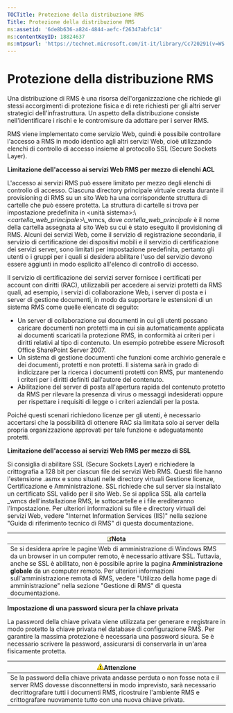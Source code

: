 ```yaml
---
TOCTitle: Protezione della distribuzione RMS
Title: Protezione della distribuzione RMS
ms:assetid: '6de8b636-a824-4844-aefc-f26347abfc14'
ms:contentKeyID: 18824637
ms:mtpsurl: 'https://technet.microsoft.com/it-it/library/Cc720291(v=WS.10)'
---
```


Protezione della distribuzione RMS
==================================

Una distribuzione di RMS è una risorsa dell'organizzazione che richiede gli stessi accorgimenti di protezione fisica e di rete richiesti per gli altri server strategici dell'infrastruttura. Un aspetto della distribuzione consiste nell'identificare i rischi e le contromisure da adottare per i server RMS.

RMS viene implementato come servizio Web, quindi è possibile controllare l'accesso a RMS in modo identico agli altri servizi Web, cioè utilizzando elenchi di controllo di accesso insieme al protocollo SSL (Secure Sockets Layer).

**Limitazione dell'accesso ai servizi Web RMS per mezzo di elenchi ACL**

L'accesso ai servizi RMS può essere limitato per mezzo degli elenchi di controllo di accesso. Ciascuna directory principale virtuale creata durante il provisioning di RMS su un sito Web ha una corrispondente struttura di cartelle che può essere protetta. La struttura di cartelle si trova per impostazione predefinita in &lt;unità sistema&gt;:\\&lt;*cartella\_web\_principale*&gt;\\\_wmcs, dove *cartella\_web\_principale* è il nome della cartella assegnata al sito Web su cui è stato eseguito il provisioning di RMS. Alcuni dei servizi Web, come il servizio di registrazione secondaria, il servizio di certificazione dei dispositivi mobili e il servizio di certificazione dei servizi server, sono limitati per impostazione predefinita, pertanto gli utenti o i gruppi per i quali si desidera abilitare l'uso del servizio devono essere aggiunti in modo esplicito all'elenco di controllo di accesso.

Il servizio di certificazione dei servizi server fornisce i certificati per account con diritti (RAC), utilizzabili per accedere ai servizi protetti da RMS quali, ad esempio, i servizi di collaborazione Web, i server di posta e i server di gestione documenti, in modo da supportare le estensioni di un sistema RMS come quelle elencate di seguito:

-   Un server di collaborazione sui documenti in cui gli utenti possano caricare documenti non protetti ma in cui sia automaticamente applicata ai documenti scaricati la protezione RMS, in conformità ai criteri per i diritti relativi al tipo di contenuto. Un esempio potrebbe essere Microsoft Office SharePoint Server 2007.
-   Un sistema di gestione documenti che funzioni come archivio generale e dei documenti, protetti e non protetti. Il sistema sarà in grado di indicizzare per la ricerca i documenti protetti con RMS, pur mantenendo i criteri per i diritti definiti dall'autore del contenuto.
-   Abilitazione del server di posta all'apertura rapida del contenuto protetto da RMS per rilevare la presenza di virus o messaggi indesiderati oppure per rispettare i requisiti di legge o i criteri aziendali per la posta.

Poiché questi scenari richiedono licenze per gli utenti, è necessario accertarsi che la possibilità di ottenere RAC sia limitata solo ai server della propria organizzazione approvati per tale funzione e adeguatamente protetti.

**Limitazione dell'accesso ai servizi Web RMS per mezzo di SSL**

Si consiglia di abilitare SSL (Secure Sockets Layer) e richiedere la crittografia a 128 bit per ciascun file dei servizi Web RMS. Questi file hanno l'estensione .asmx e sono situati nelle directory virtuali Gestione licenze, Certificazione e Amministrazione. SSL richiede che sul server sia installato un certificato SSL valido per il sito Web. Se si applica SSL alla cartella \_wmcs dell'installazione RMS, le sottocartelle e i file erediteranno l'impostazione. Per ulteriori informazioni su file e directory virtuali dei servizi Web, vedere "Internet Information Services (IIS)" nella sezione "Guida di riferimento tecnico di RMS" di questa documentazione.

| ![](images/Cc720291.note(WS.10).gif)Nota                                                                                                                                                                                                                                                                                                                                                                       |
|---------------------------------------------------------------------------------------------------------------------------------------------------------------------------------------------------------------------------------------------------------------------------------------------------------------------------------------------------------------------------------------------------------------------------------------------|
| Se si desidera aprire le pagine Web di amministrazione di Windows RMS da un browser in un computer remoto, è necessario attivare SSL. Tuttavia, anche se SSL è abilitato, non è possibile aprire la pagina **Amministrazione globale** da un computer remoto. Per ulteriori informazioni sull'amministrazione remota di RMS, vedere "Utilizzo della home page di amministrazione" nella sezione "Gestione di RMS" di questa documentazione. |

**Impostazione di una password sicura per la chiave privata**

La password della chiave privata viene utilizzata per generare e registrare in modo protetto la chiave privata nel database di configurazione RMS. Per garantire la massima protezione è necessaria una password sicura. Se è necessario scrivere la password, assicurarsi di conservarla in un'area fisicamente protetta.

| ![](images/Cc720291.Caution(WS.10).gif)Attenzione                                                                                                                                                                                                   |
|----------------------------------------------------------------------------------------------------------------------------------------------------------------------------------------------------------------------------------------------------------------------------------|
| Se la password della chiave privata andasse perduta o non fosse nota e il server RMS dovesse disconnettersi in modo imprevisto, sarà necessario decrittografare tutti i documenti RMS, ricostruire l'ambiente RMS e crittografare nuovamente tutto con una nuova chiave privata. |
